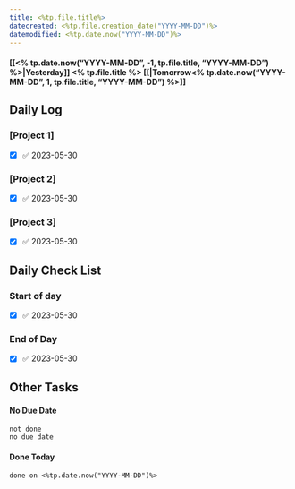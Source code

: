 ```yaml
---
title: <%tp.file.title%>
datecreated: <%tp.file.creation_date("YYYY-MM-DD")%>
datemodified: <%tp.date.now("YYYY-MM-DD")%>
---
```


#### [[<% tp.date.now(“YYYY-MM-DD”, -1, tp.file.title, “YYYY-MM-DD”) %>|Yesterday]] <% tp.file.title %> [[|Tomorrow<% tp.date.now(“YYYY-MM-DD”, 1, tp.file.title, “YYYY-MM-DD”) %>]]

## Daily Log

### [Project 1]

- [x]  ✅ 2023-05-30

### [Project 2]

- [x]  ✅ 2023-05-30

### [Project 3]

- [x]  ✅ 2023-05-30

## Daily Check List

### Start of day

- [x]  ✅ 2023-05-30

### End of Day

- [x]  ✅ 2023-05-30

## Other Tasks

#### No Due Date

```tasks
not done
no due date
```

#### Done Today

```tasks
done on <%tp.date.now("YYYY-MM-DD")%>
```